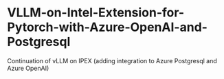 # VLLM-on-Intel-Extension-for-Pytorch-with-Azure-OpenAI-and-Postgresql
Continuation of vLLM on IPEX (adding integration to Azure Postgresql and Azure OpenAI) 
